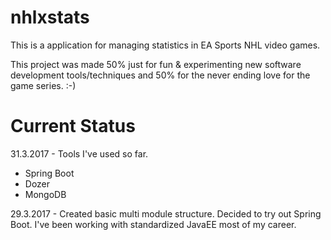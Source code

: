 # nhlxstats
This is a application for managing statistics in EA Sports NHL video games.

This project was made 50% just for fun & experimenting new software development tools/techniques and 50% for the never ending love for the game series. :-)

# Current Status
31.3.2017 - Tools I've used so far.
* Spring Boot
* Dozer
* MongoDB

29.3.2017 - Created basic multi module structure. Decided to try out Spring Boot. I've been working with standardized JavaEE most of my career.